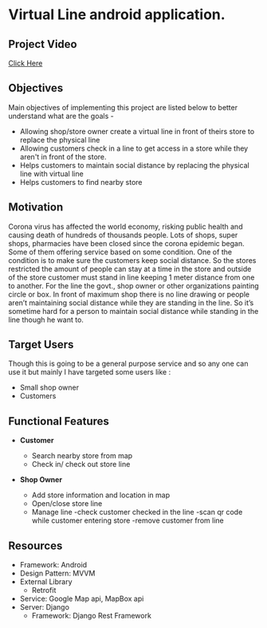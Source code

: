 # Virtual Line android application. 
## Project Video 
<a href="https://youtu.be/vp0UoKjFlCA">Click Here</a>
 
## Objectives

Main objectives of implementing this project are listed below to better understand what are the goals -

* Allowing shop/store owner create a virtual line in front of theirs store to replace the physical line
* Allowing customers check in a line to get access in a store while they aren't in front of the store.
* Helps customers to maintain social distance by replacing the physical line with virtual line
* Helps customers to find nearby store 

## Motivation 
Corona virus has affected the world economy, risking public health and causing death of hundreds of thousands people. Lots of shops, super shops, pharmacies have been closed since the corona epidemic began. Some of them offering service based on some condition. One of the condition is to make sure the customers keep social distance. So the stores restricted the amount of people can stay at a time in the store and outside of the store customer must stand in line keeping 1 meter distance from one to another. For the line the govt., shop owner or other organizations painting circle or box. In front of maximum shop there is no line drawing or people aren’t maintaining social distance while they are standing in the line. So it’s sometime hard for a person to maintain social distance while standing in the line though he want to. 

## Target Users

Though this is going to be a general purpose service and so any one can use it but mainly I have targeted some users like :

* Small shop owner 
* Customers 

## Functional Features
	
+ **Customer**
    * Search nearby store from map
    * Check in/ check out store line
   
+ **Shop Owner**
    * Add store information and location in map
    * Open/close store line
    * Manage line
        -check customer checked in the line
        -scan qr code while customer entering store
        -remove customer from line
        
## Resources 
* Framework: Android
* Design Pattern: MVVM
* External Library 
   * Retrofit
* Service: Google Map api, MapBox api
* Server: Django 
  * Framework: Django Rest Framework 
       
